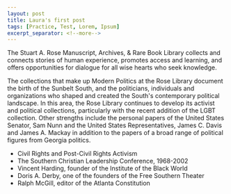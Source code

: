 ```yaml
---
layout: post
title: Laura's first post
tags: [Practice, Test, Lorem, Ipsum]
excerpt_separator: <!--more-->
---
```


The Stuart A. Rose Manuscript, Archives, & Rare Book Library collects and connects stories of human experience, promotes access and learning, and offers opportunities for dialogue for all wise hearts who seek knowledge.
<!--more-->
The collections that make up Modern Politics at the Rose Library document the birth of the Sunbelt South, and the politicians, individuals and organizations who shaped and created the South's contemporary political landscape. In this area, the Rose Library continues to develop its activist and political collections, particularly with the recent addition of the LGBT collection. Other strengths include the personal papers of the United States Senator, Sam Nunn and the United States Representatives, James C. Davis and James A. Mackay in addition to the papers of a broad range of political figures from Georgia politics.

* Civil Rights and Post-Civil Rights Activism 
* The Southern Christian Leadership Conference, 1968-2002
* Vincent Harding, founder of the Institute of the Black World
* Doris A. Derby, one of the founders of the Free Southern Theater
* Ralph McGill, editor of the Atlanta Constitution
